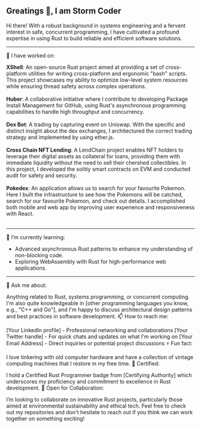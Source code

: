 ## Greatings 👋, I am Storm Coder
Hi there! With a robust background in systems engineering and a fervent interest in safe, concurrent programming, I have cultivated a profound expertise in using Rust to build reliable and efficient software solutions.

---

🔭 I have worked on:

**XShell**: An open-source Rust project aimed at providing a set of cross-platform utilities for writing cross-platform and ergonomic "bash" scripts. This project showcases my ability to optimize low-level system resources while ensuring thread safety across complex operations.<br/><br/>
**Huber**: A collaborative initiative where I contribute to developing Package Install Management for GitHub, using Rust's asynchronous programming capabilities to handle high throughput and concurrency.<br/><br/>
**Dex Bot**: A trading by capturing event on Uniswap. With the specific and distinct insight about the dex exchanges, I architectured the correct trading strategy and implemented by using ether.js.<br/><br/>
**Cross Chain NFT Lending**: A LendChain project enables NFT holders to leverage their digital assets as collateral for loans, providing them with immediate liquidity without the need to sell their chershed collectibles. In this project, I developed the solitiy smart contracts on EVM and conducted audit for safety and security. <br/><br/>
**Pokedex**: An application allows us to search for your favourite Pokemon. Here I built the infrastructure to see how the Pokemons will be catched, search for our favourite Pokemon, and check out details. I accomplished both mobile and web app by improving user experience and responsiveness with React.<br/><br/>

---
🌱 I’m currently learning:

- Advanced asynchronous Rust patterns to enhance my understanding of non-blocking code.
- Exploring WebAssembly with Rust for high-performance web applications.


---
💬 Ask me about:

Anything related to Rust, systems programming, or concurrent computing. I'm also quite knowledgeable in [other programming languages you know, e.g., "C++ and Go"], and I'm happy to discuss architectural design patterns and best practices in software development.
📫 How to reach me:

[Your LinkedIn profile] - Professional networking and collaborations
[Your Twitter handle] - For quick chats and updates on what I'm working on
[Your Email Address] - Direct inquiries or potential project discussions
⚡ Fun fact:

I love tinkering with old computer hardware and have a collection of vintage computing machines that I restore in my free time.
📜 Certified:

I hold a Certified Rust Programmer badge from [Certifying Authority] which underscores my proficiency and commitment to excellence in Rust development.
🤝 Open for Collaboration:

I’m looking to collaborate on innovative Rust projects, particularly those aimed at environmental sustainability and ethical tech.
Feel free to check out my repositories and don't hesitate to reach out if you think we can work together on something exciting!
